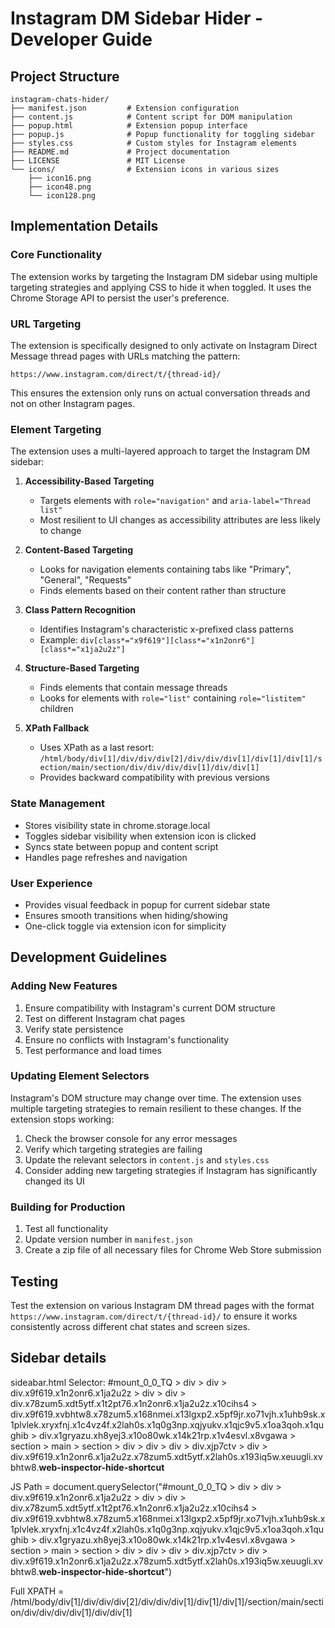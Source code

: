 # Instagram DM Sidebar Hider - Developer Guide

## Project Structure
```
instagram-chats-hider/
├── manifest.json         # Extension configuration
├── content.js            # Content script for DOM manipulation
├── popup.html            # Extension popup interface
├── popup.js              # Popup functionality for toggling sidebar
├── styles.css            # Custom styles for Instagram elements
├── README.md             # Project documentation
├── LICENSE               # MIT License
└── icons/                # Extension icons in various sizes
    ├── icon16.png
    ├── icon48.png
    └── icon128.png
```

## Implementation Details

### Core Functionality
The extension works by targeting the Instagram DM sidebar using multiple targeting strategies and applying CSS to hide it when toggled. It uses the Chrome Storage API to persist the user's preference.

### URL Targeting
The extension is specifically designed to only activate on Instagram Direct Message thread pages with URLs matching the pattern:
```
https://www.instagram.com/direct/t/{thread-id}/
```

This ensures the extension only runs on actual conversation threads and not on other Instagram pages.

### Element Targeting
The extension uses a multi-layered approach to target the Instagram DM sidebar:

1. **Accessibility-Based Targeting**
   - Targets elements with `role="navigation"` and `aria-label="Thread list"`
   - Most resilient to UI changes as accessibility attributes are less likely to change

2. **Content-Based Targeting**
   - Looks for navigation elements containing tabs like "Primary", "General", "Requests"
   - Finds elements based on their content rather than structure

3. **Class Pattern Recognition**
   - Identifies Instagram's characteristic x-prefixed class patterns
   - Example: `div[class*="x9f619"][class*="x1n2onr6"][class*="x1ja2u2z"]`

4. **Structure-Based Targeting**
   - Finds elements that contain message threads
   - Looks for elements with `role="list"` containing `role="listitem"` children

5. **XPath Fallback**
   - Uses XPath as a last resort: `/html/body/div[1]/div/div/div[2]/div/div/div[1]/div[1]/div[1]/section/main/section/div/div/div/div[1]/div/div[1]`
   - Provides backward compatibility with previous versions

### State Management
- Stores visibility state in chrome.storage.local
- Toggles sidebar visibility when extension icon is clicked
- Syncs state between popup and content script
- Handles page refreshes and navigation

### User Experience
- Provides visual feedback in popup for current sidebar state
- Ensures smooth transitions when hiding/showing
- One-click toggle via extension icon for simplicity

## Development Guidelines

### Adding New Features
1. Ensure compatibility with Instagram's current DOM structure
2. Test on different Instagram chat pages
3. Verify state persistence
4. Ensure no conflicts with Instagram's functionality
5. Test performance and load times

### Updating Element Selectors
Instagram's DOM structure may change over time. The extension uses multiple targeting strategies to remain resilient to these changes. If the extension stops working:

1. Check the browser console for any error messages
2. Verify which targeting strategies are failing
3. Update the relevant selectors in `content.js` and `styles.css`
4. Consider adding new targeting strategies if Instagram has significantly changed its UI

### Building for Production
1. Test all functionality
2. Update version number in `manifest.json`
3. Create a zip file of all necessary files for Chrome Web Store submission

## Testing
Test the extension on various Instagram DM thread pages with the format `https://www.instagram.com/direct/t/{thread-id}/` to ensure it works consistently across different chat states and screen sizes.

## Sidebar details
sideabar.html 
Selector: #mount_0_0_TQ > div > div > div.x9f619.x1n2onr6.x1ja2u2z > div > div > div.x78zum5.xdt5ytf.x1t2pt76.x1n2onr6.x1ja2u2z.x10cihs4 > div.x9f619.xvbhtw8.x78zum5.x168nmei.x13lgxp2.x5pf9jr.xo71vjh.x1uhb9sk.x1plvlek.xryxfnj.x1c4vz4f.x2lah0s.x1q0g3np.xqjyukv.x1qjc9v5.x1oa3qoh.x1qughib > div.x1gryazu.xh8yej3.x10o80wk.x14k21rp.x1v4esvl.x8vgawa > section > main > section > div > div > div > div.xjp7ctv > div > div.x9f619.x1n2onr6.x1ja2u2z.x78zum5.xdt5ytf.x2lah0s.x193iq5w.xeuugli.xvbhtw8.__web-inspector-hide-shortcut__

JS Path = document.querySelector("#mount_0_0_TQ > div > div > div.x9f619.x1n2onr6.x1ja2u2z > div > div > div.x78zum5.xdt5ytf.x1t2pt76.x1n2onr6.x1ja2u2z.x10cihs4 > div.x9f619.xvbhtw8.x78zum5.x168nmei.x13lgxp2.x5pf9jr.xo71vjh.x1uhb9sk.x1plvlek.xryxfnj.x1c4vz4f.x2lah0s.x1q0g3np.xqjyukv.x1qjc9v5.x1oa3qoh.x1qughib > div.x1gryazu.xh8yej3.x10o80wk.x14k21rp.x1v4esvl.x8vgawa > section > main > section > div > div > div > div.xjp7ctv > div > div.x9f619.x1n2onr6.x1ja2u2z.x78zum5.xdt5ytf.x2lah0s.x193iq5w.xeuugli.xvbhtw8.__web-inspector-hide-shortcut__")

Full XPATH = /html/body/div[1]/div/div/div[2]/div/div/div[1]/div[1]/div[1]/section/main/section/div/div/div/div[1]/div/div[1]